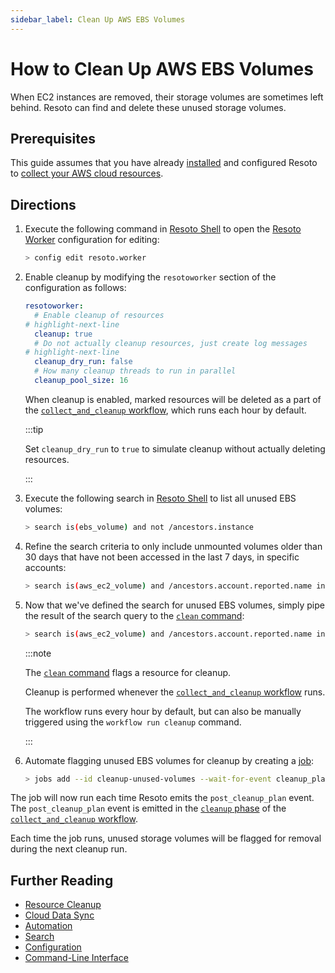 ```yaml
---
sidebar_label: Clean Up AWS EBS Volumes
---
```


# How to Clean Up AWS EBS Volumes

When EC2 instances are removed, their storage volumes are sometimes left behind. Resoto can find and delete these unused storage volumes.

## Prerequisites

This guide assumes that you have already [installed](../../getting-started/install-resoto/index.md) and configured Resoto to [collect your AWS cloud resources](../../getting-started/configure-cloud-provider-access/aws.md).

## Directions

1. Execute the following command in [Resoto Shell](../../reference/components/shell.md) to open the [Resoto Worker](../../reference/components/worker.md) configuration for editing:

   ```bash
   > config edit resoto.worker
   ```

2. Enable cleanup by modifying the `resotoworker` section of the configuration as follows:

   ```yaml
   resotoworker:
     # Enable cleanup of resources
   # highlight-next-line
     cleanup: true
     # Do not actually cleanup resources, just create log messages
   # highlight-next-line
     cleanup_dry_run: false
     # How many cleanup threads to run in parallel
     cleanup_pool_size: 16
   ```

   When cleanup is enabled, marked resources will be deleted as a part of the [`collect_and_cleanup` workflow](../../concepts/cloud-data-sync/index.md#collect_and_cleanup-workflow), which runs each hour by default.

   :::tip

   Set `cleanup_dry_run` to `true` to simulate cleanup without actually deleting resources.

   :::

3. Execute the following search in [Resoto Shell](../../reference/components/shell.md) to list all unused EBS volumes:

   ```bash
   > search is(ebs_volume) and not /ancestors.instance
   ```

4. Refine the search criteria to only include unmounted volumes older than 30 days that have not been accessed in the last 7 days, in specific accounts:

   ```bash
   > search is(aws_ec2_volume) and /ancestors.account.reported.name in [eng-jenkins,eng-development] and volume_status = available and age > 30d and last_access > 7d
   ```

5. Now that we've defined the search for unused EBS volumes, simply pipe the result of the search query to the [`clean` command](../../reference/cli/action-commands/clean.md):

   ```bash
   > search is(aws_ec2_volume) and /ancestors.account.reported.name in [eng-jenkins,eng-development] and volume_status = available and age > 30d and last_access > 7d | clean
   ```

   :::note

   The [`clean` command](../../reference/cli/action-commands/clean.md) flags a resource for cleanup.

   Cleanup is performed whenever the [`collect_and_cleanup` workflow](../../concepts/cloud-data-sync/index.md#collect_and_cleanup-workflow) runs.

   The workflow runs every hour by default, but can also be manually triggered using the `workflow run cleanup` command.

   :::

6. Automate flagging unused EBS volumes for cleanup by creating a [job](../../concepts/automation/index.md#jobs):

   ```bash
   > jobs add --id cleanup-unused-volumes --wait-for-event cleanup_plan 'search is(aws_ec2_volume) and /ancestors.account.reported.name in [eng-jenkins,eng-development] and volume_status = available and age > 30d and last_access > 7d | clean'
   ```

The job will now run each time Resoto emits the `post_cleanup_plan` event. The `post_cleanup_plan` event is emitted in the [`cleanup` phase](../../concepts/cloud-data-sync/index.md#cleanup) of the [`collect_and_cleanup` workflow](../../concepts/cloud-data-sync/index.md#collect_and_cleanup-workflow).

Each time the job runs, unused storage volumes will be flagged for removal during the next cleanup run.

## Further Reading

- [Resource Cleanup](../../concepts/resource-management/cleanup.md)
- [Cloud Data Sync](../../concepts/cloud-data-sync/index.md)
- [Automation](../../concepts/automation/index.md)
- [Search](../../reference/search/index.md)
- [Configuration](../../reference/configuration/index.md)
- [Command-Line Interface](../../reference/cli/index.md)
